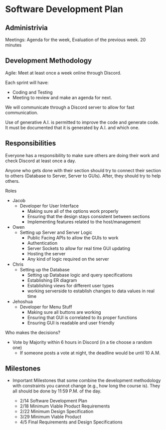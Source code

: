 # Software Development Plan

## Administrivia

Meetings: Agenda for the week, Evaluation of the previous week. 20 minutes

## Development Methodology

Agile: Meet at least once a week online through Discord.

Each sprint will have:

- Coding and Testing
- Meeting to review and make an agenda for next.

We will communicate through a Discord server to allow for fast communication.

Use of generative A.I. is permitted to improve the code and generate code.  It must be documented that it is generated by A.I. and which one.

## Responsibilities

Everyone has a responsibility to make sure others are doing their work and check Discord at least once a day.

Anyone who gets done with their section should try to connect their section to others (Database to Server, Server to GUIs). After, they should try to help others.

Roles

- Jacob
  - Developer for User Interface
    - Making sure all of the options work properly
    - Ensuring that the design stays consistent between sections
    - Implementing features related to the host/management
- Owen
  - Setting up Server and Server Logic
    - Public Facing APIs to allow the GUIs to work
    - Authentication
    - Server Sockets to allow for real time GUI updating
    - Hosting the server
    - Any kind of logic required on the server
- Chris
  - Setting up the Database
      - Setting up Database logic and query specifications
      - Establishing ER diagram
      - Establishing views for different user types
      - working serverside to establish changes to data values in real time
- Jehoshua
  - Developer for Menu Stuff
      - Making sure all buttons are working
      - Ensuring that GUI is correlated to its proper functions
      - Ensuring GUI is readable and user friendly 

Who makes the decisions?

- Vote by Majority within 6 hours in Discord (in a tie choose a random one)
  - If someone posts a vote at night, the deadline would be until 10 A.M.

## Milestones

- Important Milestones that some combine the development methodology with constraints you cannot change (e.g., how long the course is).  They all should be done by 11:59 P.M. of the day.

  - 2/14 Software Development Plan
  - 2/18 Minimum Viable Product Requirements
  - 2/22 Minimum Design Specification
  - 3/29 Minimum Viable Product
  - 4/5 Final Requirements and Design Specifications
